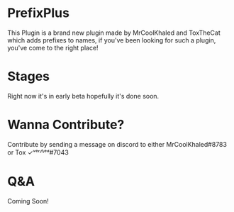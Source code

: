 # PrefixPlus
This Plugin is a brand new plugin made by MrCoolKhaled and ToxTheCat which adds prefixes to names, if you've been looking for such a plugin, you've come to the right place!
# Stages
Right now it's in early beta hopefully it's done soon.
# Wanna Contribute?
Contribute by sending a message on discord to either MrCoolKhaled#8783 or Tox ✓ᵛᵉʳᶦᶠᶦᵉᵈ#7043
# Q&A
Coming Soon!
